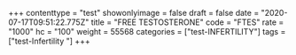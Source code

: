 +++
contenttype = "test"
showonlyimage = false
draft = false
date = "2020-07-17T09:51:22.775Z"
title = "FREE TESTOSTERONE"
code = "FTES"
rate = "1000"
hc = "100"
weight = 55568
categories = ["test-INFERTILITY"]
tags = ["test-Infertility "]
+++

